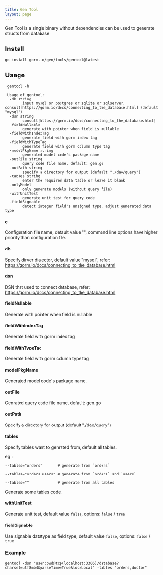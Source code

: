 ```yaml
---
title: Gen Tool
layout: page
---
```


Gen Tool is a single binary without dependencies can be used to generate structs from database

## Install

```shell
go install gorm.io/gen/tools/gentool@latest
```

## Usage

```shell
 gentool -h

 Usage of gentool:
  -db string
        input mysql or postgres or sqlite or sqlserver. consult[https://gorm.io/docs/connecting_to_the_database.html] (default "mysql")
  -dsn string
        consult[https://gorm.io/docs/connecting_to_the_database.html]
  -fieldNullable
        generate with pointer when field is nullable
  -fieldWithIndexTag
        generate field with gorm index tag
  -fieldWithTypeTag
        generate field with gorm column type tag
  -modelPkgName string
        generated model code's package name
  -outFile string
        query code file name, default: gen.go
  -outPath string
        specify a directory for output (default "./dao/query")
  -tables string
        enter the required data table or leave it blank
  -onlyModel
        only generate models (without query file)
  -withUnitTest
        generate unit test for query code
  -fieldSignable
        detect integer field's unsigned type, adjust generated data type

```

#### c

Configuration file name, default value "", command line options have higher priority than configuration file.

#### db

Specify dirver dialector, default value "mysql", refer: https://gorm.io/docs/connecting_to_the_database.html

#### dsn

DSN that used to connect database, refer: https://gorm.io/docs/connecting_to_the_database.html

#### fieldNullable

Generate with pointer when field is nullable

#### fieldWithIndexTag

Generate field with gorm index tag

#### fieldWithTypeTag

Generate field with gorm column type tag

#### modelPkgName

Generated model code's package name.

#### outFile

Genrated query code file name, default: gen.go

#### outPath

Specify a directory for output (default "./dao/query")

#### tables

Specify tables want to genrated from, default all tables.

eg :

    --tables="orders"       # generate from `orders`

    --tables="orders,users" # generate from `orders` and `users`

    --tables=""             # generate from all tables

Generate some tables code.

#### withUnitTest

Generate unit test, default value `false`, options: `false` / `true`

#### fieldSignable

Use signable datatype as field type, default value `false`, options: `false` / `true`

### Example

```shell
gentool -dsn "user:pwd@tcp(localhost:3306)/database?charset=utf8mb4&parseTime=True&loc=Local" -tables "orders,doctor"
```

